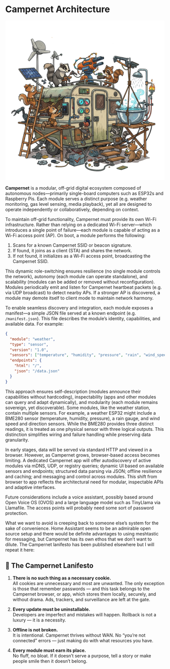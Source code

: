 # Campernet Architecture

![Campernet Banana Logo](https://github.com/campernet/main/blob/main/assets/nano-banana-pic3%20transparent%20background.png?raw=true)

**Campernet** is a modular, off-grid digital ecosystem composed of autonomous nodes—primarily single-board computers such as ESP32s and Raspberry Pis. Each module serves a distinct purpose (e.g. weather monitoring, gas level sensing, media playback), yet all are designed to operate independently or collaboratively, depending on context.

To maintain off-grid functionality, Campernet must provide its own Wi-Fi infrastructure. Rather than relying on a dedicated Wi-Fi server—which introduces a single point of failure—each module is capable of acting as a Wi-Fi access point (AP). On boot, a module performs the following:

1. Scans for a known Campernet SSID or beacon signature.
2. If found, it joins as a client (STA) and shares the network.
3. If not found, it initializes as a Wi-Fi access point, broadcasting the Campernet SSID.

This dynamic role-switching ensures resilience (no single module controls the network), autonomy (each module can operate standalone), and scalability (modules can be added or removed without reconfiguration). Modules periodically emit and listen for Campernet heartbeat packets (e.g. via UDP broadcast) to detect nearby APs. If a stronger AP is discovered, a module may demote itself to client mode to maintain network harmony.

To enable seamless discovery and integration, each module exposes a manifest—a simple JSON file served at a known endpoint (e.g. `/manifest.json`). This file describes the module’s identity, capabilities, and available data. For example:

```json
{
  "module": "weather",
  "type": "sensor",
  "version": "1.0",
  "sensors": ["temperature", "humidity", "pressure", "rain", "wind_speed", "wind_direction"],
  "endpoints": {
    "html": "/",
    "json": "/data.json"
  }
}
```

This approach ensures self-description (modules announce their capabilities without hardcoding), inspectability (apps and other modules can query and adapt dynamically), and modularity (each module remains sovereign, yet discoverable). Some modules, like the weather station, contain multiple sensors. For example, a weather ESP32 might include a BME280 sensor (temperature, humidity, pressure), a rain gauge, and wind speed and direction sensors. While the BME280 provides three distinct readings, it is treated as one physical sensor with three logical outputs. This distinction simplifies wiring and failure handling while preserving data granularity.

In early stages, data will be served via standard HTTP and viewed in a browser. However, as Campernet grows, browser-based access becomes limiting. A dedicated Campernet app will offer autodiscovery of active modules via mDNS, UDP, or registry queries; dynamic UI based on available sensors and endpoints; structured data parsing via JSON; offline resilience and caching; and messaging and control across modules. This shift from browser to app reflects the architectural need for modular, inspectable APIs and adaptive interfaces.

Future considerations include a voice assistant, possibly based around Open Voice OS (OVOS) and a large language model such as TinyLlama via Llamafile. The access points will probably need some sort of password protection.

What we want to avoid is creeping back to someone else’s system for the sake of convenience. Home Assistant seems to be an admirable open source setup and there would be definite advantages to using meshtastic for messaging, but Campernet has its own ethos that we don’t want to dilute. The Campernet lanifesto has been published elsewhere but I will repeat it here:

## 📃 The Campernet Lanifesto

1. **There is no such thing as a necessary cookie.**  
   All cookies are unnecessary and most are unwanted. The only exception is those that remember passwords — and this task belongs to the Campernet browser, or app, which stores them locally, securely, and without drama. Ads, trackers, and surveillance are left at the gate.

2. **Every update must be uninstallable.**  
   Developers are imperfect and mistakes will happen. Rollback is not a luxury — it is a necessity.

3. **Offline is not broken.**  
   It is intentional. Campernet thrives without WAN. No “you’re not connected” errors — just making do with what resources you have.

4. **Every module must earn its place.**  
   No fluff, no bloat. If it doesn’t serve a purpose, tell a story or make people smile then it doesn’t belong.
